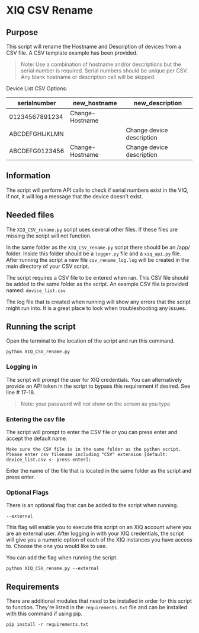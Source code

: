 # XIQ CSV Rename
## Purpose
This script will rename the Hostname and Description of devices from a CSV file. A CSV template example has been provided.

>Note: Use a combination of hostname and/or descriptions but the serial number is required.  Serial numbers should be unique per CSV.  Any blank hostname or description cell will be skipped.

Device List CSV Options:

| serialnumber | new_hostname | new_description |
| ------------ | ------------ | --------------- |
| 01234567891234 | Change-Hostname | <blank> | 
| ABCDEFGHIJKLMN | <blank> | Change device description |
| ABCDEFG0123456 | Change-Hostname | Change device description | 

## Information
The script will perform API calls to check if serial numbers exist in the VIQ, if not, it will log a message that the device doesn't exist. 

## Needed files
The `XIQ_CSV_rename.py` script uses several other files. If these files are missing the script will not function.

In the same folder as the `XIQ_CSV_rename.py` script there should be an /app/ folder. Inside this folder should be a `logger.py` file and a `xiq_api.py` file. After running the script a new file `csv_rename_log.log` will be created in the main directory of your CSV script.

The script requires a CSV file to be entered when ran. This CSV file should be added to the same folder as the script. An example CSV file is provided named: `device_list.csv`

The log file that is created when running will show any errors that the script might run into. It is a great place to look when troubleshooting any issues.

## Running the script
Open the terminal to the location of the script and run this command.

```
python XIQ_CSV_rename.py
```
### Logging in
The script will prompt the user for XIQ credentials.  You can alternatively provide an API token in the script to bypass this requirement if desired.  See line # 17-18.

>Note: your password will not show on the screen as you type

### Entering the csv file
The script will prompt to enter the CSV file or you can press enter and accept the default name.
```
Make sure the CSV file is in the same folder as the python script.
Please enter csv filename including "CSV" extension [default: device_list.csv <- press enter]:
```
Enter the name of the file that is located in the same folder as the script and press enter.

### Optional Flags
There is an optional flag that can be added to the script when running.
```
--external
```
This flag will enable you to execute this script on an XIQ account where you are an external user. After logging in with your XIQ credentials, the script will give you a numeric option of each of the XIQ instances you have access to. Choose the one you would like to use.

You can add the flag when running the script.
```
python XIQ_CSV_rename.py --external
```
## Requirements
There are additional modules that need to be installed in order for this script to function. They're listed in the `requirements.txt` file and can be installed with this command if using pip.
```
pip install -r requirements.txt
```